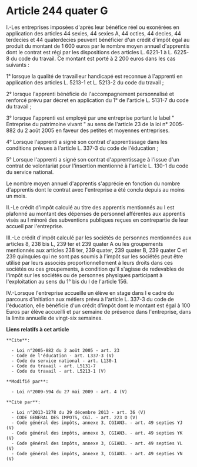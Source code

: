 # Article 244 quater G

I.-Les entreprises imposées d'après leur bénéfice réel ou exonérées en application des articles 44 sexies, 44 sexies A, 44
octies, 44 decies, 44 terdecies et 44 quaterdecies peuvent bénéficier d'un crédit d'impôt égal au produit du montant de 1 600
euros par le nombre moyen annuel d'apprentis dont le contrat est régi par les dispositions des articles L. 6221-1 à L. 6225-8
du code du travail. Ce montant est porté à 2 200 euros dans les cas suivants : 

1° lorsque la qualité de travailleur handicapé est reconnue à l'apprenti en application des articles L. 5213-1 et L. 5213-2
du code du travail ; 

2° lorsque l'apprenti bénéficie de l'accompagnement personnalisé et renforcé prévu par décret en application du 1° de
l'article L. 5131-7 du code du travail ; 

3° lorsque l'apprenti est employé par une entreprise portant le label " Entreprise du patrimoine vivant " au sens de
l'article 23 de la loi n° 2005-882 du 2 août 2005 en faveur des petites et moyennes entreprises. 

4° Lorsque l'apprenti a signé son contrat d'apprentissage dans les conditions prévues à l'article L. 337-3 du code de
l'éducation ; 

5° Lorsque l'apprenti a signé son contrat d'apprentissage à l'issue d'un contrat de volontariat pour l'insertion mentionné à
l'article L. 130-1 du code du service national. 

Le nombre moyen annuel d'apprentis s'apprécie en fonction du nombre d'apprentis dont le contrat avec l'entreprise a été
conclu depuis au moins un mois. 

II.-Le crédit d'impôt calculé au titre des apprentis mentionnés au I est plafonné au montant des dépenses de personnel
afférentes aux apprentis visés au I minoré des subventions publiques reçues en contrepartie de leur accueil par
l'entreprise. 

III.-Le crédit d'impôt calculé par les sociétés de personnes mentionnées aux articles 8, 238 bis L, 239 ter et 239 quater A
ou les groupements mentionnés aux articles 238 ter, 239 quater, 239 quater B, 239 quater C et 239 quinquies qui ne sont pas
soumis à l'impôt sur les sociétés peut être utilisé par leurs associés proportionnellement à leurs droits dans ces sociétés
ou ces groupements, à condition qu'il s'agisse de redevables de l'impôt sur les sociétés ou de personnes physiques
participant à l'exploitation au sens du 1° bis du I de l'article 156. 

IV.-Lorsque l'entreprise accueille un élève en stage dans l e cadre du parcours d'initiation aux métiers prévu à l'article L.
337-3 du code de l'éducation, elle bénéficie d'un crédit d'impôt dont le montant est égal à 100 Euros par élève accueilli et
par semaine de présence dans l'entreprise, dans la limite annuelle de vingt-six semaines.

**Liens relatifs à cet article**

	**Cite**:

	  - Loi n°2005-882 du 2 août 2005 - art. 23
	  - Code de l'éducation - art. L337-3 (V)
	  - Code du service national - art. L130-1
	  - Code du travail - art. L5131-7
	  - Code du travail - art. L5213-1 (V)

	**Modifié par**:

	  - Loi n°2009-594 du 27 mai 2009 - art. 4 (V)

	**Cité par**:

	  - Loi n°2013-1278 du 29 décembre 2013 - art. 36 (V)
	  - CODE GENERAL DES IMPOTS, CGI. - art. 223 O (V)
	  - Code général des impôts, annexe 3, CGIAN3. - art. 49 septies YJ (V)
	  - Code général des impôts, annexe 3, CGIAN3. - art. 49 septies YK (V)
	  - Code général des impôts, annexe 3, CGIAN3. - art. 49 septies YL (V)
	  - Code général des impôts, annexe 3, CGIAN3. - art. 49 septies YN (V)
